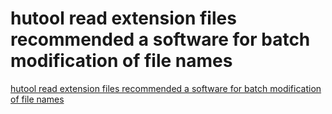 # hutool read extension files recommended a software for batch modification of file names
[hutool read extension files recommended a software for batch modification of file names](https://aiwithcloud.com/2022/09/19/hutool_read_extension_files_recommended_a_software_for_batch_modification_of_file_names/)